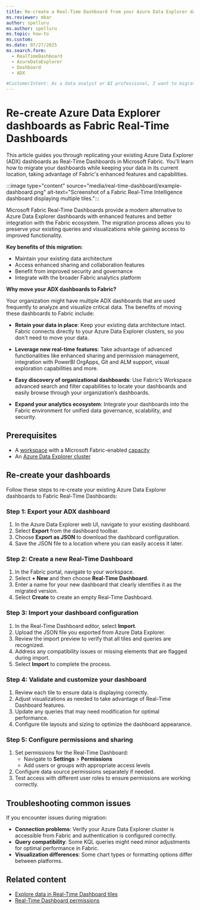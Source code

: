 ```yaml
---
title: Re-create a Real-Time Dashboard from your Azure Data Explorer dashboards.
ms.reviewer: mbar
author: spelluru
ms.author: spelluru
ms.topic: how-to
ms.custom:
ms.date: 07/27/2025
ms.search.form: 
  - RealTimeDashboard
  - AzureDataExplorer
  - Dashboard
  - ADX

#CustomerIntent: As a data analyst or BI professional, I want to migrate my existing Azure Data Explorer dashboards to Fabric Real-Time Dashboards so that I can leverage Fabric's enhanced features while keeping my data in place.
---
```


# Re-create Azure Data Explorer dashboards as Fabric Real-Time Dashboards

This article guides you through replicating your existing Azure Data Explorer (ADX) dashboards as Real-Time Dashboards in Microsoft Fabric. You'll learn how to migrate your dashboards while keeping your data in its current location, taking advantage of Fabric's enhanced features and capabilities.

:::image type="content" source="media/real-time-dashboard/example-dashboard.png" alt-text="Screenshot of a Fabric Real-Time Intelligence dashboard displaying multiple tiles.":::

Microsoft Fabric Real-Time Dashboards provide a modern alternative to Azure Data Explorer dashboards with enhanced features and better integration with the Fabric ecosystem. The migration process allows you to preserve your existing queries and visualizations while gaining access to improved functionality.

**Key benefits of this migration:**
- Maintain your existing data architecture
- Access enhanced sharing and collaboration features
- Benefit from improved security and governance
- Integrate with the broader Fabric analytics platform

**Why move your ADX dashboards to Fabric?**

Your organization might have multiple ADX dashboards that are used frequently to analyze and visualize critical data. The benefits of moving these dashboards to Fabric include:

* **Retain your data in place**: Keep your existing data architecture intact. Fabric connects directly to your Azure Data Explorer clusters, so you don't need to move your data.

* **Leverage new real-time features**: Take advantage of advanced functionalities like enhanced sharing and permission management, integration with PowerBI OrgApps, Git and ALM support, visual exploration capabilities and more.

* **Easy discovery of organizational dashboards**: Use Fabric’s Workspace advanced search and filter capabilities to locate your dashboards and easily browse through your organization’s dashboards.

* **Expand your analytics ecosystem**: Integrate your dashboards into the Fabric environment for unified data governance, scalability, and security.

## Prerequisites

* A [workspace](../fundamentals/create-workspaces.md) with a Microsoft Fabric-enabled [capacity](../enterprise/licenses.md#capacity)
* An [Azure Data Explorer cluster](https://learn.microsoft.com/azure/data-explorer/create-cluster-database-portal)

## Re-create your dashboards

Follow these steps to re-create your existing Azure Data Explorer dashboards to Fabric Real-Time Dashboards:

<!-- These steps will be automated.....remove or change when dev is ready. Also, add a link to this topic from ADX dashboard docs -->

### Step 1: Export your ADX dashboard

1. In the Azure Data Explorer web UI, navigate to your existing dashboard.
1. Select **Export** from the dashboard toolbar.
1. Choose **Export as JSON** to download the dashboard configuration.
1. Save the JSON file to a location where you can easily access it later.

### Step 2: Create a new Real-Time Dashboard

1. In the Fabric portal, navigate to your workspace.
1. Select **+ New** and then choose **Real-Time Dashboard**.
1. Enter a name for your new dashboard that clearly identifies it as the migrated version.
1. Select **Create** to create an empty Real-Time Dashboard.

### Step 3: Import your dashboard configuration

1. In the Real-Time Dashboard editor, select **Import**.
1. Upload the JSON file you exported from Azure Data Explorer.
1. Review the import preview to verify that all tiles and queries are recognized.
1. Address any compatibility issues or missing elements that are flagged during import.
1. Select **Import** to complete the process.

### Step 4: Validate and customize your dashboard

1. Review each tile to ensure data is displaying correctly.
1. Adjust visualizations as needed to take advantage of Real-Time Dashboard features.
1. Update any queries that may need modification for optimal performance.
1. Configure tile layouts and sizing to optimize the dashboard appearance.

### Step 5: Configure permissions and sharing

1. Set permissions for the Real-Time Dashboard:
   - Navigate to **Settings** > **Permissions**
   - Add users or groups with appropriate access levels
1. Configure data source permissions separately if needed.
1. Test access with different user roles to ensure permissions are working correctly.

## Troubleshooting common issues

If you encounter issues during migration:

- **Connection problems**: Verify your Azure Data Explorer cluster is accessible from Fabric and authentication is configured correctly.
- **Query compatibility**: Some KQL queries might need minor adjustments for optimal performance in Fabric.
- **Visualization differences**: Some chart types or formatting options differ between platforms.

## Related content

- [Explore data in Real-Time Dashboard tiles](dashboard-explore-data.md)
- [Real-Time Dashboard permissions](dashboard-permissions.md)